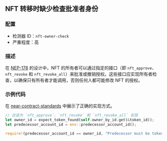 
## NFT 转移时缺少检查批准者身份

### 配置

* 检测器 ID：`nft-owner-check`
* 严重程度：高

### 描述

在 [NEP-178](https://github.com/near/NEPs/blob/master/neps/nep-0178.md) 的设计中，NFT 的所有者可以通过指定的接口（即 `nft_approve`、`nft_revoke` 和 `nft_revoke_all`）来批准或撤销授权。这些接口应实现所有者检查，以确保只有所有者才能调用，否则任何人都可能修改 NFT 的授权。

### 示例代码

在 [near-contract-standards](https://github.com/near/near-sdk-rs/blob/a903f8c44a7be363d960838d92afdb22d1ce8b87/near-contract-standards/src/non_fungible_token/approval/approval_impl.rs) 中展示了正确的实现方式。

```rust
// 应该为 `nft_approve`、`nft_revoke` 和 `nft_revoke_all` 实现
let owner_id = expect_token_found(self.owner_by_id.get(&token_id));
let predecessor_account_id = env::predecessor_account_id();

require!(predecessor_account_id == owner_id, "Predecessor must be token owner.");
```
